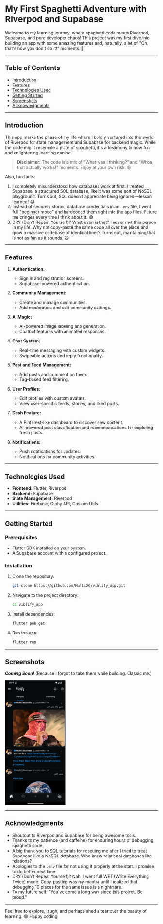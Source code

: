 # My First Spaghetti Adventure with Riverpod and Supabase

Welcome to my learning journey, where spaghetti code meets Riverpod, Supabase, and pure developer chaos! This project was my first dive into building an app with some amazing features and, naturally, a lot of "Oh, that's how you don't do it!" moments. 🍝

---

## Table of Contents
- [Introduction](#introduction)
- [Features](#features)
- [Technologies Used](#technologies-used)
- [Getting Started](#getting-started)
- [Screenshots](#screenshots)
- [Acknowledgments](#acknowledgments)

---

## Introduction
This app marks the phase of my life where I boldly ventured into the world of Riverpod for state management and Supabase for backend magic. While the code might resemble a plate of spaghetti, it's a testimony to how fun and enlightening learning can be.

> **Disclaimer:** The code is a mix of "What was I thinking?" and "Whoa, that actually works!" moments. Enjoy at your own risk. 😅

Also, fun facts:
1. I completely misunderstood how databases work at first. I treated Supabase, a structured SQL database, like it was some sort of NoSQL playground. Turns out, SQL doesn't appreciate being ignored—lesson learned! 😂
2. Instead of securely storing database credentials in an `.env` file, I went full "beginner mode" and hardcoded them right into the app files. Future me cringes every time I think about it. 😅
3. DRY (Don't Repeat Yourself)? What even is that? I never met this person in my life. Why not copy-paste the same code all over the place and grow a massive codebase of identical lines? Turns out, maintaining that is not as fun as it sounds. 😆

---

## Features
1. **Authentication:**
   - Sign in and registration screens.
   - Supabase-powered authentication.

2. **Community Management:**
   - Create and manage communities.
   - Add moderators and edit community settings.

3. **AI Magic:**
   - AI-powered image labeling and generation.
   - Chatbot features with animated responses.

4. **Chat System:**
   - Real-time messaging with custom widgets.
   - Swipeable actions and reply functionality.

5. **Post and Feed Management:**
   - Add posts and comment on them.
   - Tag-based feed filtering.

6. **User Profiles:**
   - Edit profiles with custom avatars.
   - View user-specific feeds, stories, and liked posts.

7. **Dash Feature:**
   - A Pinterest-like dashboard to discover new content.
   - AI-powered post classification and recommendations for exploring fresh posts.

8. **Notifications:**
   - Push notifications for updates.
   - Notifications for community activities.

---

## Technologies Used
- **Frontend:** Flutter, Riverpod
- **Backend:** Supabase
- **State Management:** Riverpod
- **Utilities:** Firebase, Giphy API, Custom Utils

---

## Getting Started
### Prerequisites
- Flutter SDK installed on your system.
- A Supabase account with a configured project.

### Installation
1. Clone the repository:
   ```bash
   git clone https://github.com/MultiX0/viblify_app.git
   ```
2. Navigate to the project directory:
   ```bash
   cd viblify_app
   ```
3. Install dependencies:
   ```bash
   flutter pub get
   ```
4. Run the app:
   ```bash
   flutter run
   ```

---

## Screenshots
_**Coming Soon!**_ (Because I forgot to take them while building. Classic me.)


<img src="flutter_01.png" alt="Screenshot 1" width="200" />

---

## Acknowledgments
- Shoutout to Riverpod and Supabase for being awesome tools.
- Thanks to my patience (and caffeine) for enduring hours of debugging spaghetti code.
- A big thank you to SQL tutorials for rescuing me after I tried to treat Supabase like a NoSQL database. Who knew relational databases like relations?
- Apologies to the `.env` file for not using it properly at the start. I promise to do better next time.
- DRY (Don't Repeat Yourself)? Nah, I went full WET (Write Everything Twice) mode. Copy-pasting was my mantra until I realized that debugging 10 places for the same issue is a nightmare.
- To my future self: "You've come a long way since this project. Be proud."

---

Feel free to explore, laugh, and perhaps shed a tear over the beauty of learning. 😄 Happy coding!

